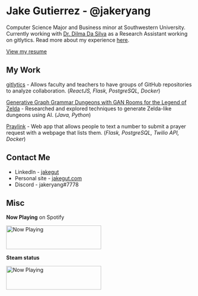 # Jake Gutierrez - @jakeryang

Computer Science Major and Business minor at Southwestern University. Currently working with [Dr. Dilma Da Silva](https://engineering.tamu.edu/cse/profiles/da-silva-dilma.html) as a Research Assistant working on gitlytics. Read more about my experience [here](https://jakeryang.github.io/).

[View my resume](https://github.com/jakeryang/jakeryang/blob/master/Jake%20Gutierrez%20Resume.pdf)

## My Work

[gitlytics](https://github.com/jakeryang/gitlytics) - Allows faculty and teachers to have groups of GitHub repositories to analyze collaboration. (_ReactJS, Flask, PostgreSQL, Docker_)

[Generative Graph Grammar Dungeons with GAN Rooms for the Legend of Zelda](https://people.southwestern.edu/~schrum2/SCOPE/zelda-graphgan.php) - Researched and explored techniques to generate Zelda-like dungeons using AI. (_Java, Python_)

[Praylink](https://github.com/jakeryang/praylink) - Web app that allows people to text a number to submit a prayer request with a webpage that lists them. (_Flask, PostgreSQL, Twilio API, Docker_)

## Contact Me

- LinkedIn - [jakegut](https://www.linkedin.com/in/jakegut/)
- Personal site - [jakegut.com](https://jakegut.com/)
- Discord - jakeryang#7778

## Misc

**Now Playing** on Spotify

<a href="https://jakeryang.vercel.app/now-playing?open">
    <img src="https://jakeryang.vercel.app/now-playing" width="256" height="64" alt="Now Playing">
</a>

**Steam status**

<img src="https://steam-status-img.vercel.app/currently-playing?username=Borgdude" width="256" height="64"  alt="Now Playing">
